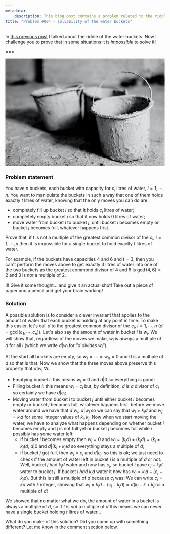 ```yaml
---
metadata:
    description: This blog post contains a problem related to the riddle of the water buckets and a setting in which it is impossible to solve.
title: "Problem #004 - solvability of the water buckets"
---
```


In [this previous post][wbr post] I talked about the riddle of the water buckets. Now I challenge you to prove that in some situations it is _impossible_ to solve it!

===

![A grayscale image with 3 buckets](buckets.jpg "Photo by Nils Schirmer on Unsplash")

### Problem statement

You have $n$ buckets, each bucket with capacity for $c_i$ litres of water, $i = 1, \cdots, n$. You want to manipulate the buckets in such a way that one of them holds exactly $t$ litres of water, knowing that the only moves you can do are:

 - completely fill up bucket $i$ so that it holds $c_i$ litres of water;
 - completely empty bucket $i$ so that it now holds $0$ litres of water;
 - move water from bucket $i$ to bucket $j$, until bucket $i$ becomes empty or bucket $j$ becomes full, whatever happens first.

Prove that, if $t$ is not a multiple of the greatest common divisor of the $c_i$, $i = 1, \cdots, n$ then it is impossible for a single bucket to hold exactly $t$ litres of water.

For example, if the buckets have capacities $4$ and $6$ and $t = 3$, then you can't perform the moves above to get exactly $3$ litres of water into one of the two buckets as the greatest commond divisor of $4$ and $6$ is $\gcd(4, 6) = 2$ and $3$ is _not_ a multiple of $2$.

!!! Give it some thought... and give it an actual shot! Take out a piece of paper and a pencil and get your brain working!

### Solution

A possible solution is to consider a clever invariant that applies to the amount of water that each bucket is holding at any point in time. To make this easier, let's call $d$ to the greatest common divisor of the $c_i$, $i = 1, \cdots, n$ ($d = \gcd(c_1, \cdots, c_n)$). Let's also say the amount of water in bucket $i$ is $w_i$. We will show that, regardless of the moves we make, $w_i$ is _always_ a multiple of $d$ for all $i$ (which we write $d | w_i$ for _"$d$ divides $w_i$"_).

At the start all buckets are empty, so $w_1 = \cdots = w_n = 0$ and $0$ is a multiple of $d$ so that is that. Now we show that the three moves above preserve this property that $d | w_i\ \forall i$.

 - Emptying bucket $i$: this means $w_i = 0$ and $d | 0$ so everything is good;
 - Filling bucket $i$: this means $w_i = c_i$ but, by definition, $d$ is _a_ divisor of $c_i$ so certainly we have $d | c_i$;
 - Moving water from bucket $i$ to bucket $j$ until either bucket $i$ becomes empty or bucket $j$ becomes full, whatever happens first: before we move water around we have that $d | w_i$, $d | w_j$ so we can say that $w_i = k_i d$ and $w_j = k_j d$ for some integer values of $k_i, k_j$. Now when we start moving the water, we have to analyze what happens depending on whether bucket $i$ becomes empty and $j$ is not full yet or bucket $j$ becomes full while $i$ possibly has some water left:
   - if bucket $i$ becomes empty then $w_i = 0$ and $w_j = (k_i d) + (k_j d) = (k_i + k_j) d$; $d | 0$ and $d | (k_i + k_j) d$ so everything stays a multiple of $d$;
   - if bucket $j$ got full, then $w_j = c_j$ and $d | c_j$, so this is ok; we just need to check if the amount of water left in bucket $i$ is a multiple of $d$ or not. Well, bucket $j$ had $k_j d$ water and now has $c_j$, so bucket $i$ gave $c_j - k_j d$ water to bucket $j$. If bucket $i$ _had_ $k_i d$ water it now has $w_i = k_i d - (c_j - k_j d)$. But this is still a multiple of $d$ because $c_j$ was! We can write $c_j = k d$ with $k$ integer, showing that $w_i = k_i d - (c_j - k_j d) = d(k_i - k + k_j)$ _is_ a multiple of $d$!

We showed that no matter what we do, the amount of water in a bucket is always a multiple of $d$, so if $t$ is _not_ a multiple of $d$ this means we can never have a single bucket holding $t$ litres of water...

What do you make of this solution? Did you come up with something different? Let me know in the comment section below.

[wbr post]: ../../water-buckets